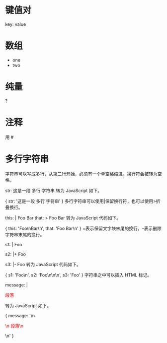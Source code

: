 # 键值对
key: value
# 数组
- one
- two

# 纯量
?

# 注释
用 #

# 多行字符串
字符串可以写成多行，从第二行开始，必须有一个单空格缩进。换行符会被转为空格。


str: 这是一段
  多行
  字符串
转为 JavaScript 如下。


{ str: '这是一段 多行 字符串' }
多行字符串可以使用|保留换行符，也可以使用>折叠换行。


this: |
  Foo
  Bar
that: >
  Foo
  Bar
转为 JavaScript 代码如下。


{ this: 'Foo\nBar\n', that: 'Foo Bar\n' }
+表示保留文字块末尾的换行，-表示删除字符串末尾的换行。


s1: |
  Foo

s2: |+
  Foo


s3: |-
  Foo
转为 JavaScript 代码如下。


{ s1: 'Foo\n', s2: 'Foo\n\n\n', s3: 'Foo' }
字符串之中可以插入 HTML 标记。


message: |

  <p style="color: red">
    段落
  </p>
转为 JavaScript 如下。


{ message: '\n<p style="color: red">\n  段落\n</p>\n' }